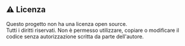## ⚠️ Licenza
Questo progetto non ha una licenza open source.  
Tutti i diritti riservati. Non è permesso utilizzare, copiare o modificare il codice senza autorizzazione scritta da parte dell'autore.

